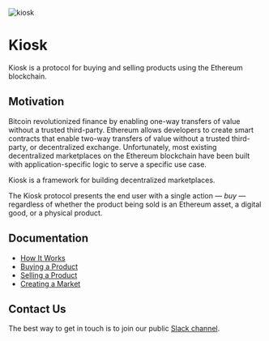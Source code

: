 ![kiosk](https://github.com/kioskprotocol/kiosk/blob/master/kioskdemo.png)

# Kiosk

Kiosk is a protocol for buying and selling products using the Ethereum blockchain.

## Motivation

Bitcoin revolutionized finance by enabling one-way transfers of value without a trusted third-party. Ethereum allows developers to create smart contracts that enable two-way transfers of value without a trusted third-party, or decentralized exchange. Unfortunately, most existing decentralized marketplaces on the Ethereum blockchain have been built with application-specific logic to serve a specific use case.

Kiosk is a framework for building decentralized marketplaces.

The Kiosk protocol presents the end user with a single action — *buy* — regardless of whether the product being sold is an Ethereum asset, a digital good, or a physical product.

## Documentation
* [How It Works](https://kioskprotocol.gitbooks.io/kiosk/content/headers/how-it-works.html)
* [Buying a Product](https://kioskprotocol.gitbooks.io/kiosk/content/basics/buy-product.html)
* [Selling a Product](https://kioskprotocol.gitbooks.io/kiosk/content/basics/sell-product.html)
* [Creating a Market](https://kioskprotocol.gitbooks.io/kiosk/content/basics/create-market.html)

## Contact Us

The best way to get in touch is to join our public [Slack channel](https://join.slack.com/t/kioskprotocol/shared_invite/MjI3NzAwMzMyMTYyLTE1MDI5MjYyNzItM2FiMjA1NWIxZg).
